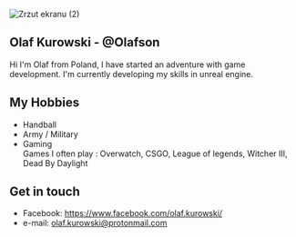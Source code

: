 ![Zrzut ekranu (2)](https://user-images.githubusercontent.com/103067797/162509184-58755f07-7427-4258-999e-c29b3a431a0e.png)

## Olaf Kurowski - @Olafson
Hi I'm Olaf from Poland, I have started an adventure with game development. I'm currently developing my skills in unreal engine. 

## My Hobbies
- Handball
- Army / Military
- Gaming
<br>Games I often play : Overwatch, CSGO, League of legends, Witcher III, Dead By Daylight



## Get in touch
- Facebook: https://www.facebook.com/olaf.kurowski/
- e-mail: olaf.kurowski@protonmail.com
